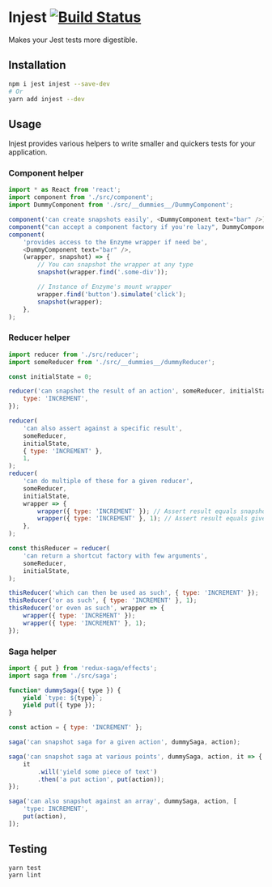 # Injest [![Build Status](https://travis-ci.org/madewithlove/injest.svg?branch=master)](https://travis-ci.org/madewithlove/injest)

Makes your Jest tests more digestible.

## Installation

```bash
npm i jest injest --save-dev
# Or
yarn add injest --dev
```

## Usage

Injest provides various helpers to write smaller and quickers tests for your application.

### Component helper

```js
import * as React from 'react';
import component from './src/component';
import DummyComponent from './src/__dummies__/DummyComponent';

component('can create snapshots easily', <DummyComponent text="bar" />);
component("can accept a component factory if you're lazy", DummyComponent);
component(
    'provides access to the Enzyme wrapper if need be',
    <DummyComponent text="bar" />,
    (wrapper, snapshot) => {
        // You can snapshot the wrapper at any type
        snapshot(wrapper.find('.some-div'));

        // Instance of Enzyme's mount wrapper
        wrapper.find('button').simulate('click');
        snapshot(wrapper);
    },
);
```

### Reducer helper

```js
import reducer from './src/reducer';
import someReducer from './src/__dummies__/dummyReducer';

const initialState = 0;

reducer('can snapshot the result of an action', someReducer, initialState, {
    type: 'INCREMENT',
});

reducer(
    'can also assert against a specific result',
    someReducer,
    initialState,
    { type: 'INCREMENT' },
    1,
);
reducer(
    'can do multiple of these for a given reducer',
    someReducer,
    initialState,
    wrapper => {
        wrapper({ type: 'INCREMENT' }); // Assert result equals snapshot
        wrapper({ type: 'INCREMENT' }, 1); // Assert result equals given value
    },
);

const thisReducer = reducer(
    'can return a shortcut factory with few arguments',
    someReducer,
    initialState,
);

thisReducer('which can then be used as such', { type: 'INCREMENT' });
thisReducer('or as such', { type: 'INCREMENT' }, 1);
thisReducer('or even as such', wrapper => {
    wrapper({ type: 'INCREMENT' });
    wrapper({ type: 'INCREMENT' }, 1);
});
```

### Saga helper

```js
import { put } from 'redux-saga/effects';
import saga from './src/saga';

function* dummySaga({ type }) {
    yield `type: ${type}`;
    yield put({ type });
}

const action = { type: 'INCREMENT' };

saga('can snapshot saga for a given action', dummySaga, action);

saga('can snapshot saga at various points', dummySaga, action, it => {
    it
        .will('yield some piece of text')
        .then('a put action', put(action));
});

saga('can also snapshot against an array', dummySaga, action, [
    'type: INCREMENT',
    put(action),
]);
```

## Testing

```shell
yarn test
yarn lint
```
